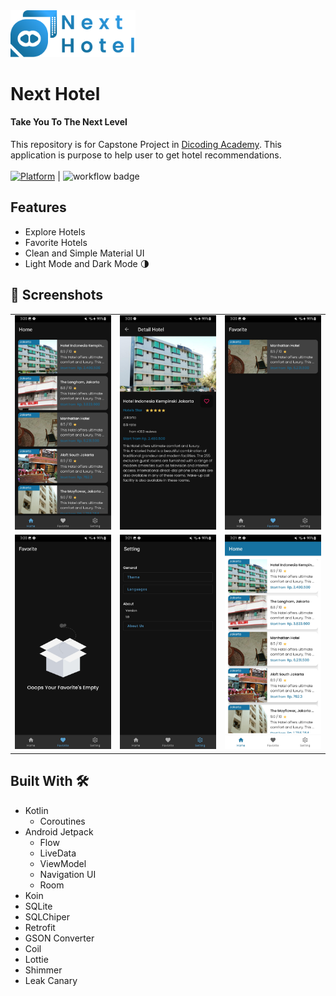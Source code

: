 <img src="media/logo.png" alt="next hotel logo" width="200"/>

# **Next Hotel**

#### Take You To The Next Level

This repository is for Capstone Project in [Dicoding Academy](https://www.dicoding.com/academies/165). This application is purpose to help user to get hotel recommendations.<br><br>
[![Platform](https://img.shields.io/badge/platform-Android-green.svg)](http://developer.android.com/index.html) |
![workflow badge](https://github.com/gonexwind/nexthotel/actions/workflows/main.yml/badge.svg)

## Features
- Explore Hotels
- Favorite Hotels
- Clean and Simple Material UI
- Light Mode and Dark Mode 🌗

## 📸 Screenshots
||||
|:----------------------------------------:|:-----------------------------------------:|:-----------------------------------------: |
| ![](media/home.jpg) | ![](media/detail.jpg) | ![](media/favorite.jpg) |
| ![](media/favorite_zonk.jpg) | ![](media/setting.jpg) | ![](media/light.jpg)

## Built With 🛠
- Kotlin
    - Coroutines
- Android Jetpack
    - Flow
    - LiveData
    - ViewModel
    - Navigation UI
    - Room
- Koin
- SQLite
- SQLChiper
- Retrofit
- GSON Converter
- Coil
- Lottie
- Shimmer
- Leak Canary
